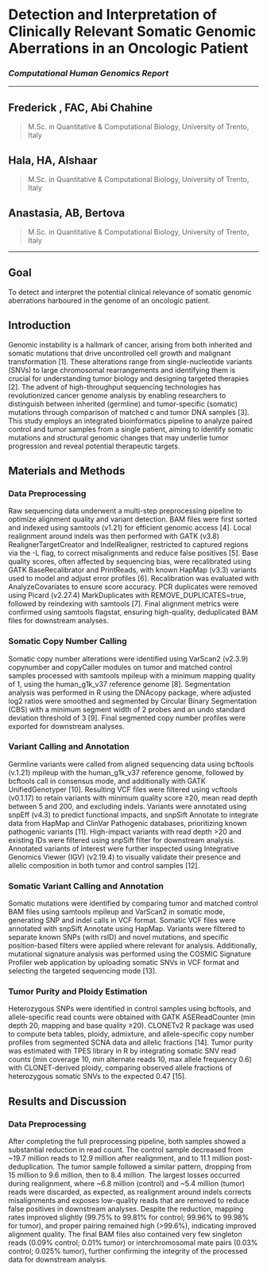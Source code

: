 # Detection and Interpretation of Clinically Relevant Somatic Genomic Aberrations in an Oncologic Patient
### _Computational Human Genomics Report_

---
## Frederick , FAC, Abi Chahine
> M.Sc. in Quantitative & Computational Biology, University of Trento, Italy
## Hala, HA, Alshaar
> M.Sc. in Quantitative & Computational Biology, University of Trento, Italy 
## Anastasia, AB, Bertova
> M.Sc. in Quantitative & Computational Biology, University of Trento, Italy

---  

## Goal  

To detect and interpret the potential clinical relevance of somatic genomic aberrations harboured in
the genome of an oncologic patient.

## Introduction  

Genomic instability is a hallmark of cancer, arising from both inherited and somatic mutations that drive uncontrolled cell growth and malignant transformation [1]. These alterations range from single-nucleotide variants (SNVs) to large chromosomal rearrangements and identifying them is crucial for understanding tumor biology and designing targeted therapies [2]. The advent of high-throughput sequencing technologies has revolutionized cancer genome analysis by enabling researchers to distinguish between inherited (germline) and tumor-specific (somatic) mutations through comparison of matched c and tumor DNA samples [3]. This study employs an integrated bioinformatics pipeline to analyze paired control and tumor samples from a single patient, aiming to identify somatic mutations and structural genomic changes that may underlie tumor progression and reveal potential therapeutic targets.  

## Materials and Methods  

### Data Preprocessing  

Raw sequencing data underwent a multi-step preprocessing pipeline to optimize alignment quality and variant detection. BAM files were first sorted and indexed using samtools (v1.21) for efficient genomic access [4]. Local realignment around indels was then performed with GATK (v3.8) RealignerTargetCreator and IndelRealigner, restricted to captured regions via the -L flag, to correct misalignments and reduce false positives [5]. Base quality scores, often affected by sequencing bias, were recalibrated using GATK BaseRecalibrator and PrintReads, with known HapMap (v3.3) variants used to model and adjust error profiles [6]. Recalibration was evaluated with AnalyzeCovariates to ensure score accuracy. PCR duplicates were removed using Picard (v2.27.4) MarkDuplicates with REMOVE_DUPLICATES=true, followed by reindexing with samtools [7]. Final alignment metrics were confirmed using samtools flagstat, ensuring high-quality, deduplicated BAM files for downstream analyses.  

### Somatic Copy Number Calling  

Somatic copy number alterations were identified using VarScan2 (v2.3.9) copynumber and copyCaller modules on tumor and matched control samples processed with samtools mpileup with a minimum mapping quality of 1, using the human_g1k_v37 reference genome [8]. Segmentation analysis was performed in R using the DNAcopy package, where adjusted log2 ratios were smoothed and segmented by Circular Binary Segmentation (CBS) with a minimum segment width of 2 probes and an undo standard deviation threshold of 3 [9]. Final segmented copy number profiles were exported for downstream analyses.  

### Variant Calling and Annotation  

Germline variants were called from aligned sequencing data using bcftools (v.1.21) mpileup with the human_g1k_v37 reference genome, followed by bcftools call in consensus mode, and additionally with GATK UnifiedGenotyper [10]. Resulting VCF files were filtered using vcftools (v0.1.17) to retain variants with minimum quality score ≥20, mean read depth between 5 and 200, and excluding indels. Variants were annotated using snpEff (v4.3) to predict functional impacts, and snpSift Annotate to integrate data from HapMap and ClinVar Pathogenic databases, prioritizing known pathogenic variants [11]. High-impact variants with read depth >20 and existing IDs were filtered using snpSift filter for downstream analysis. Annotated variants of interest were further inspected using Integrative Genomics Viewer (IGV) (v2.19.4) to visually validate their presence and allelic composition in both tumor and control samples [12].  

### Somatic Variant Calling and Annotation  

Somatic mutations were identified by comparing tumor and matched control BAM files using samtools mpileup and VarScan2 in somatic mode, generating SNP and indel calls in VCF format. Somatic VCF files were annotated with snpSift Annotate using HapMap. Variants were filtered to separate known SNPs (with rsID) and novel mutations, and specific position-based filters were applied where relevant for analysis. Additionally, mutational signature analysis was performed using the COSMIC Signature Profiler web application by uploading somatic SNVs in VCF format and selecting the targeted sequencing mode [13].  

### Tumor Purity and Ploidy Estimation  

Heterozygous SNPs were identified in control samples using bcftools, and allele-specific read counts were obtained with GATK ASEReadCounter (min depth 20, mapping and base quality ≥20). CLONETv2 R package was used to compute beta tables, ploidy, admixture, and allele-specific copy number profiles from segmented SCNA data and allelic fractions [14]. Tumor purity was estimated with TPES library in R by integrating somatic SNV read counts (min coverage 10, min alternate reads 10, max allele frequency 0.6) with CLONET-derived ploidy, comparing observed allele fractions of heterozygous somatic SNVs to the expected 0.47 [15].  

## Results and Discussion  

### Data Preprocessing  

After completing the full preprocessing pipeline, both samples showed a substantial reduction in read count. The control sample decreased from ~19.7 million reads to 12.9 million after realignment, and to 11.1 million post-deduplication. The tumor sample followed a similar pattern, dropping from 15 million to 9.6 million, then to 8.4 million. The largest losses occurred during realignment, where ~6.8 million (control) and ~5.4 million (tumor) reads were discarded, as expected, as realignment around indels corrects misalignments and exposes low-quality reads that are removed to reduce false positives in downstream analyses. Despite the reduction, mapping rates improved slightly (99.75% to 99.81% for control; 99.96% to 99.98% for tumor), and proper pairing remained high (>99.6%), indicating improved alignment quality. The final BAM files also contained very few singleton reads (0.09% control; 0.01% tumor) or interchromosomal mate pairs (0.03% control; 0.025% tumor), further confirming the integrity of the processed data for downstream analysis.  

